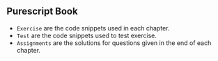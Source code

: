 ## Purescript Book

- `Exercise` are the code snippets used in each chapter.
- `Test` are the code snippets used to test exercise.
- `Assignments` are the solutions for questions given in the end of each chapter.